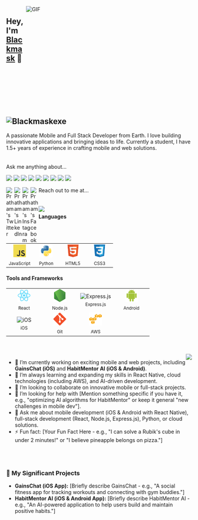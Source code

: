 <img align="right" alt="GIF" src="https://github.com/abhisheknaiidu/abhisheknaiidu/blob/master/code.gif?raw=true" width="450" height="300" />

## Hey, I'm [Blackmask](https://www.prathamsnehi.com) 👋 <img src="https://komarev.com/ghpvc/?username=Blackmaskexe&label=Views&color=blue&style=plastic" alt="Blackmaskexe" />

A passionate Mobile and Full Stack Developer from Earth. I love building innovative applications and bringing ideas to life. Currently a student, I have 1.5+ years of experience in crafting mobile and web solutions.
<br/>
<br/>
<br/>
Ask me anything about...

<img src='https://img.shields.io/badge/React_Native-%2320232a.svg?&style=for-the-badge&logo=react&logoColor=%2361DAFB' height='25'/> <img src='https://img.shields.io/badge/iOS-000000?style=for-the-badge&logo=ios&logoColor=white' height='25'/> <img src='https://img.shields.io/badge/Android-3DDC84?logo=android&logoColor=white&style=for-the-badge' height='25'/> <img src='https://img.shields.io/badge/javascript-%23323330.svg?&style=for-the-badge&logo=javascript&logoColor=%23F7DF1E' height='25'/> <img src='https://img.shields.io/badge/react-%2320232a.svg?&style=for-the-badge&logo=react&logoColor=%2361DAFB' height='25'/> <img src='https://img.shields.io/badge/Node.js-339933?style=for-the-badge&logo=nodedotjs&logoColor=white' height='25'/> <img src='https://img.shields.io/badge/Express.js-000000?style=for-the-badge&logo=express&logoColor=white' height='25'/> <img src='https://img.shields.io/badge/python-3670A0?style=for-the-badge&logo=python&logoColor=ffdd54' height='25'/> <img src='https://img.shields.io/badge/AWS-%23FF9900.svg?&style=for-the-badge&logo=amazon-aws&logoColor=white' height='25'/>


Reach out to me at...
<a href="YOUR_TWITTER_LINK"> <img align="left" alt="Pratham's Twitter" width="22px" src="https://cdn.jsdelivr.net/npm/simple-icons@v3/icons/twitter.svg" />
</a><a href="YOUR_LINKEDIN_LINK"> <img align="left" alt="Pratham's LinkedIn" width="22px" src="https://cdn.jsdelivr.net/npm/simple-icons@v3/icons/linkedin.svg" />
</a><a href="YOUR_INSTAGRAM_LINK"> <img align="left" alt="Pratham's Instagram" width="22px" src="https://cdn.jsdelivr.net/npm/simple-icons@v3/icons/instagram.svg" />
</a><a href="YOUR_FACEBOOK_LINK"> <img align="left" alt="Pratham's Facebook" width="22px" src="https://cdn.jsdelivr.net/npm/simple-icons@v3/icons/facebook.svg" />
</a>
<br/>
<br/>
<br/>
<img align="left" src="https://github-readme-stats.vercel.app/api?username=Blackmaskexe&show_icons=true&title_color=fff&icon_color=79ff97&text_color=9f9f9f&bg_color=151515"/>

#### Languages
<table>
  <tr>
    <td align="center" width="25%">
      <img src="https://raw.githubusercontent.com/devicons/devicon/master/icons/javascript/javascript-original.svg" height="35" alt="JavaScript"><br>
      <sub>JavaScript</sub>
    </td>
    <td align="center" width="25%">
      <img src="https://raw.githubusercontent.com/devicons/devicon/master/icons/python/python-original.svg" height="35" alt="Python"><br>
      <sub>Python</sub>
    </td>
    <td align="center" width="25%">
      <img src="https://raw.githubusercontent.com/devicons/devicon/master/icons/html5/html5-original.svg" height="35" alt="HTML5"><br>
      <sub>HTML5</sub>
    </td>
    <td align="center" width="25%">
      <img src="https://raw.githubusercontent.com/devicons/devicon/master/icons/css3/css3-original.svg" height="35" alt="CSS3"><br>
      <sub>CSS3</sub>
    </td>
  </tr>
</table>

#### Tools and Frameworks
<table>
  <tr>
    <td align="center" width="25%">
      <img src="https://raw.githubusercontent.com/devicons/devicon/master/icons/react/react-original.svg" alt="React" height="35"><br>
      <sub>React</sub>
    </td>
    <td align="center" width="25%">
      <img src="https://raw.githubusercontent.com/devicons/devicon/master/icons/nodejs/nodejs-original.svg" alt="Node.js" height="35"><br>
      <sub>Node.js</sub>
    </td>
    <td align="center" width="25%">
      <img src="https://api.iconify.design/simple-icons/express.svg?color=white" height="35" alt="Express.js"><br>
      <sub>Express.js</sub>
    </td>
    <td align="center" width="25%">
      <img src="https://raw.githubusercontent.com/devicons/devicon/master/icons/android/android-plain.svg" height="35" alt="Android"><br>
      <sub>Android</sub>
    </td>
  </tr>
  <tr>
    <td align="center" width="25%">
      <img src="https://api.iconify.design/simple-icons/apple.svg?color=white" height="35" alt="iOS"><br>
      <sub>iOS</sub>
    </td>
    <td align="center" width="25%">
      <img src="https://raw.githubusercontent.com/devicons/devicon/master/icons/git/git-original.svg" height="35" alt="Git"><br>
      <sub>Git</sub>
    </td>
    <td align="center" width="25%">
      <img src="https://raw.githubusercontent.com/devicons/devicon/master/icons/amazonwebservices/amazonwebservices-original.svg" height="35" alt="AWS"><br>
      <sub>AWS</sub>
    </td>
    <td align="center" width="25%">
      </td>
  </tr>
</table>
<br/>
<br/>

<a href="https://github.com/Blackmaskexe">
  <img align="right" src="https://github-readme-stats.vercel.app/api/top-langs/?username=Blackmaskexe&theme=light&hide_langs_below=1" />
</a>

- 🔭 I’m currently working on exciting mobile and web projects, including **GainsChat (iOS)** and **HabitMentor AI (iOS & Android)**.
- 🌱 I’m always learning and expanding my skills in React Native, cloud technologies (including AWS), and AI-driven development.
- 👯 I’m looking to collaborate on innovative mobile or full-stack projects.
- 🤔 I’m looking for help with [Mention something specific if you have it, e.g., "optimizing AI algorithms for HabitMentor" or keep it general "new challenges in mobile dev"].
- 💬 Ask me about mobile development (iOS & Android with React Native), full-stack development (React, Node.js, Express.js), Python, or cloud solutions.
- ⚡ Fun fact: [Your Fun Fact Here - e.g., "I can solve a Rubik's cube in under 2 minutes!" or "I believe pineapple belongs on pizza."]

<br/>
<br/>

### 🚀 My Significant Projects

-   **GainsChat (iOS App):** [Briefly describe GainsChat - e.g., "A social fitness app for tracking workouts and connecting with gym buddies."]
-   **HabitMentor AI (iOS & Android App):** [Briefly describe HabitMentor AI - e.g., "An AI-powered application to help users build and maintain positive habits."]

<br/>
<br/>
